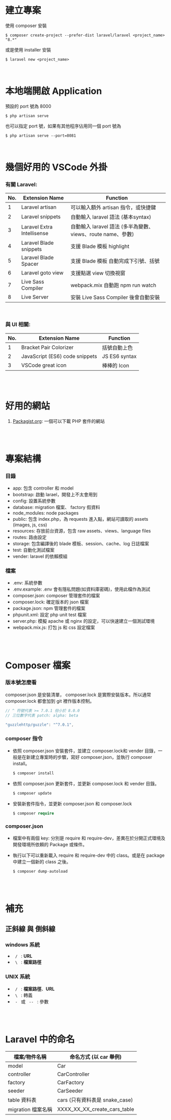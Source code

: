 # 建立專案
使用 composer 安裝
```
$ composer create-project --prefer-dist laravel/laravel <project_name> "8.*"
```
或是使用 installer 安裝
```
$ laravel new <project_name>
```

<br/>

# 本地端開啟 Application
預設的 port 號為 8000
```
$ php artisan serve
```
也可以指定 port 號，如果有其他程序佔用同一個 port 號為
```
$ php artisan serve --port=8081
```
<br/>

# 幾個好用的 VSCode 外掛
### 有關 Laravel:  
|No.|Extension Name|Function|
|--|--|--|
|1|Laravel artisan|可以輸入額外 artisan 指令，或快捷鍵|
|2|Laravel snippets|自動輸入 laravel 語法 (基本syntax)|
|3|Laravel Extra Intellisense|自動輸入 laravel 語法 (多半為變數、views、route name、參數)|
|4|Laravel Blade snippets|支援 Blade 模板 highlight|
|5|Laravel Blade Spacer|支援 Blade 模板 自動完成下引號、括號|
|6|Laravel goto view|支援點選 view 切換視窗|
|7|Live Sass Compiler|webpack.mix 自動跑 npm run watch|
|8|Live Server|安裝 Live Sass Compiler 後會自動安裝|

<br/>

### 與 UI 相關: 
|No.|Extension Name|Function|
|--|--|--|
|1|Bracket Pair Colorizer|括號自動上色|
|2|JavaScript (ES6) code snippets|JS ES6 syntax|
|3|VSCode great icon|棒棒的 Icon|

<br/>

<br/>

# 好用的網站
1. [Packagist.org](https://packagist.org/): 一個可以下載 PHP 套件的網站

<br/>

<br/>

# 專案結構
### 目錄
* app: 包含 controller 和 model
* bootstrap: 啟動 larael，開發上不太會用到
* config: 設置系統參數
* database: migration 檔案、 factory 假資料
* node_modules: node packages
* public: 包含 index.php，為 requests 進入點，網站可讀取的 assets (images, js, css)
* resources: 存放前台資源，包含 raw assets、views、language files
* routes: 路由設定
* storage: 包含編譯後的 blade 模板、session、cache、log 日誌檔案
* test: 自動化測試檔案
* vender: laravel 的依賴模組

### 檔案
* .env: 系統參數
* .env.example: .env 會有隱私問題(如資料庫密碼)，使用此檔作為測試
* composer.json: composer 管理套件的檔案
* composer.lock: 確定版本的 json 檔案
* package.json: npm 管理套件的檔案
* phpunit.xml: 設定 php unit test 檔案
* server.php: 模擬 apache 或 nginx 的設定，可以快速建立一個測試環境
* webpack.mix.js: 打包 js 和 css 設定檔案

<br/>

<br/>

# Composer 檔案
### 版本號怎麼看
composer.json 是安裝清單， composer.lock 是實際安裝版本。所以通常 composer.lock 都會加到 git 裡作版本控制。
```javascript
// ^ 符號代表 >= 7.0.1 但小於 8.0.0
// 三位數字代表 patch: alpha: beta

"guzzlehttp/guzzle": "^7.0.1",
```

### composer 指令
* 依照 composer.json 安裝套件，並建立 composer.lock和 vender 目錄，一般是在新建立專案時的步驟，寫好 composer.json，並執行 composer install。

    ```php
    $ composer install
    ```
* 依照 composer.json 更新套件，並更新 composer.lock 和 vender 目錄。

    ```php
    $ composer update
    ```
* 安裝新套件指令，並更新 composer.json 和 composer.lock
    ```php
    $ composer require
    ```

### composer.json
* 檔案中有兩個 key: 分別是 require 和 require-dev，差異在於分開正式環境及開發環境所依頼的 Package 或條件。
* 執行以下可以重新載入 require 和 require-dev 中的 class。或是在 package 中建立一個新的 class 之後。

    ```php
    $ composer dump-autoload
    ```

<br/>

<br/>

# 補充
## 正斜線 與 倒斜線
### windows 系統
* <code> / </code> : **URL**
* <code> \ </code> : **檔案路徑**

### UNIX 系統
* <code> / </code> : **檔案路徑**、**URL**
* <code> \ </code> : 轉義
* <code> - </code> 或 <code> -- </code> : 參數

<br/>

<br/>

# Laravel 中的命名
|檔案/物件名稱|命名方式 (以 car 舉例)|
|--|--|
|model|Car|
|controller|CarController|
|factory|CarFactory|
|seeder|CarSeeder|
|table 資料表|cars (只有資料表是 snake_case)|
|migration 檔案名稱|XXXX_XX_XX_create_cars_table|
